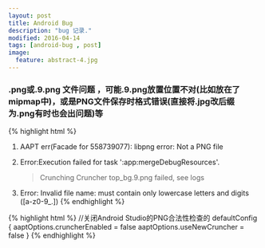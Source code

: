 ```yaml
---
layout: post
title: Android Bug
description: "bug 记录."
modified: 2016-04-14
tags: [android-bug , post]
image:
  feature: abstract-4.jpg
---
```


### .png或.9.png 文件问题 ，可能.9.png放置位置不对(比如放在了mipmap中)，或是PNG文件保存时格式错误(直接将.jpg改后缀为.png有时也会出问题)等
{% highlight html %}
1. AAPT err(Facade for 558739077): libpng error: Not a PNG file

2. Error:Execution failed for task ':app:mergeDebugResources'.
   > Crunching Cruncher top_bg.9.png failed, see logs
   
3. Error: Invalid file name: must contain only lowercase letters and digits ([a-z0-9_.])
{% endhighlight %}

{% highlight html %}
//关闭Android Studio的PNG合法性检查的
 defaultConfig {
        aaptOptions.cruncherEnabled = false
        aaptOptions.useNewCruncher = false
  }
{% endhighlight %}
